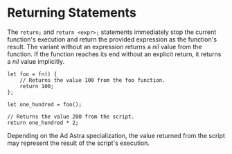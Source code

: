 <!------------------------------------------------------------------------------
  This file is part of "Ad Astra", an embeddable scripting programming
  language platform.

  This work is proprietary software with source-available code.

  To copy, use, distribute, or contribute to this work, you must agree to
  the terms of the General License Agreement:

  https://github.com/Eliah-Lakhin/ad-astra/blob/master/EULA.md

  The agreement grants a Basic Commercial License, allowing you to use
  this work in non-commercial and limited commercial products with a total
  gross revenue cap. To remove this commercial limit for one of your
  products, you must acquire a Full Commercial License.

  If you contribute to the source code, documentation, or related materials,
  you must grant me an exclusive license to these contributions.
  Contributions are governed by the "Contributions" section of the General
  License Agreement.

  Copying the work in parts is strictly forbidden, except as permitted
  under the General License Agreement.

  If you do not or cannot agree to the terms of this Agreement,
  do not use this work.

  This work is provided "as is", without any warranties, express or implied,
  except where such disclaimers are legally invalid.

  Copyright (c) 2024 Ilya Lakhin (Илья Александрович Лахин).
  All rights reserved.
------------------------------------------------------------------------------->

# Returning Statements

The `return;` and `return <expr>;` statements immediately stop the current
function's execution and return the provided expression as the function's
result. The variant without an expression returns a *nil* value from the
function. If the function reaches its end without an explicit return, it returns
a *nil* value implicitly.

```adastra
let foo = fn() {
    // Returns the value 100 from the foo function.
    return 100;
};

let one_hundred = foo();

// Returns the value 200 from the script.
return one_hundred * 2;
```

Depending on the Ad Astra specialization, the value returned from the script may
represent the result of the script's execution.
